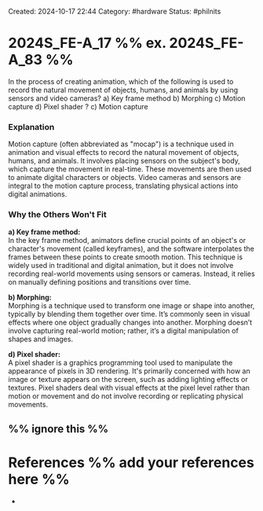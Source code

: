 Created: 2024-10-17 22:44
Category: #hardware 
Status: #philnits



# 2024S_FE-A_17 %% ex. 2024S_FE-A_83 %%

In the process of creating animation, which of the following is used to record the natural movement of objects, humans, and animals by using sensors and video cameras?
a) Key frame method
b) Morphing 
c) Motion capture
d) Pixel shader
? 
c) Motion capture
### Explanation

Motion capture (often abbreviated as "mocap") is a technique used in animation and visual effects to record the natural movement of objects, humans, and animals. It involves placing sensors on the subject's body, which capture the movement in real-time. These movements are then used to animate digital characters or objects. Video cameras and sensors are integral to the motion capture process, translating physical actions into digital animations.

### Why the Others Won't Fit

**a) Key frame method:**  
In the key frame method, animators define crucial points of an object's or character's movement (called keyframes), and the software interpolates the frames between these points to create smooth motion. This technique is widely used in traditional and digital animation, but it does not involve recording real-world movements using sensors or cameras. Instead, it relies on manually defining positions and transitions over time.

**b) Morphing:**  
Morphing is a technique used to transform one image or shape into another, typically by blending them together over time. It’s commonly seen in visual effects where one object gradually changes into another. Morphing doesn’t involve capturing real-world motion; rather, it’s a digital manipulation of shapes and images.

**d) Pixel shader:**  
A pixel shader is a graphics programming tool used to manipulate the appearance of pixels in 3D rendering. It's primarily concerned with how an image or texture appears on the screen, such as adding lighting effects or textures. Pixel shaders deal with visual effects at the pixel level rather than motion or movement and do not involve recording or replicating physical movements.




%% ignore this %%
---









# References %% add your references here %%
- 